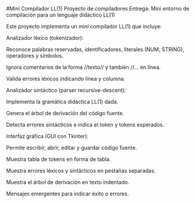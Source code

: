 #Mini Compilador LL(1)
Proyecto de compiladores
Entrega: Mini entorno de compilación para un lenguaje didáctico LL(1)

Este proyecto implementa un mini compilador LL(1) que incluye:

Analizador léxico (tokenizador):

Reconoce palabras reservadas, identificadores, literales (NUM, STRING), operadores y símbolos.

Ignora comentarios de la forma //texto// y también //... en línea.

Valida errores léxicos indicando línea y columna.

Analizador sintáctico (parser recursive-descent):

Implementa la gramática didáctica LL(1) dada.

Genera el árbol de derivación del código fuente.

Detecta errores sintácticos e indica el token y tokens esperados.

Interfaz gráfica (GUI con Tkinter):

Permite escribir, abrir, editar y guardar código fuente.

Muestra tabla de tokens en forma de tabla.

Muestra errores léxicos y sintácticos en pestañas separadas.

Muestra el árbol de derivación en texto indentado.

Mensajes emergentes para indicar éxito o errores.
